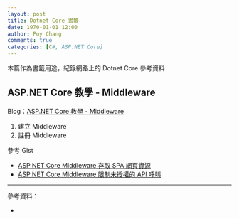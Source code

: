 ```yaml
---
layout: post
title: Dotnet Core 書籤
date: 1970-01-01 12:00
author: Poy Chang
comments: true
categories: [C#, ASP.NET Core]
---
```

本篇作為書籤用途，紀錄網路上的 Dotnet Core 參考資料

## ASP.NET Core 教學 - Middleware

Blog：[ASP.NET Core 教學 - Middleware](https://blog.johnwu.cc/article/asp-net-core-middleware.html)

1. 建立 Middleware
2. 註冊 Middleware

參考 Gist
* [ASP.NET Core Middleware 存取 SPA 網頁資源](https://gist.github.com/poychang/c98f5b35e11f56ad22ff6de6ab09974d)
* [ASP.NET Core Middleware 限制未授權的 API 呼叫](https://gist.github.com/poychang/60570f178dfb1e4566b45b5b83589b01)

----------

參考資料：

* []()